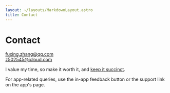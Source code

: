 ```yaml
---
layout: ~/layouts/MarkdownLayout.astro
title: Contact
---
```


<script type="module">
// Forwards `subject` and `body` search params to the email link.

const originalSearchParams = new URLSearchParams(location.search);
const element = document.querySelector('#contact-email');

const url = new URL(element.href);
if (originalSearchParams.has('subject')) {
	url.searchParams.set('subject', originalSearchParams.get('subject'));
}
if (originalSearchParams.has('body')) {
	url.searchParams.set('body', originalSearchParams.get('body'));
}

element.href = url.toString();

// Clear URL parameters.
const url = new URL(window.location);
url.searchParams.delete('subject');
url.searchParams.delete('body');
window.history.replaceState({}, '', url);
</script>

# Contact

<div class="sm:-mt-2 not-prose text-3xl font-bold bg-clip-text text-transparent bg-gradient-to-r from-primary-500 to-secondary-500 sm:whitespace-nowrap hover:underline hover:underline-offset-8 hover:decoration-4 decoration-black dark:decoration-white">
	<a id="contact-email" href="mailto:fuxing.zhang@qq.com">fuxing.zhang@qq.com</a>
</div>

<div class="pt-10 sm:-mt-2 not-prose text-3xl font-bold bg-clip-text text-transparent bg-gradient-to-r from-primary-500 to-secondary-500 sm:whitespace-nowrap hover:underline hover:underline-offset-8 hover:decoration-4 decoration-black dark:decoration-white">
	<a id="contact-email" href="mailto:z502545@icloud.com">z502545@icloud.com</a>
</div>

I value my time, so make it worth it, and [keep it succinct](https://www.google.com/search?q=succinct+emails).

For app-related queries, use the in-app feedback button or the support link on the app's page.
